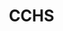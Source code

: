 ---
hero:
  title: Crawford County Historical Society
  image: band-mill.jpg
title: CCHS
links:
  - label: About
    value: /about
  - label: Board
    value: /board
  - label: Events
    value: /events
  - label: Exhibits
    value: /exhibits
  - label: Support
    value: /support
  - label: Contact
    value: /contact
---